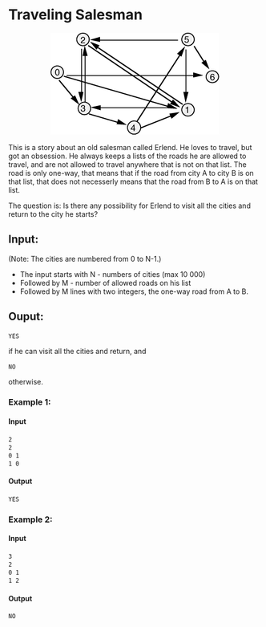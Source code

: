 # Traveling Salesman
<center><img src="../images/Directed_acyclic_graph.gif" /></center>

This is a story about an old salesman called Erlend. He loves to travel, but got an obsession. He always keeps
a lists of the roads he are allowed to travel, and are not allowed to travel anywhere that is not on that list.
The road is only one-way, that means that if the road from city A to city B is on that list, that does not necesserly
means that the road from B to A is on that list.

The question is: Is there any possibility for Erlend to visit all the cities and return to the city he starts?

## Input:
(Note: The cities are numbered from 0 to N-1.)

* The input starts with N - numbers of cities (max 10 000)
* Followed by M - number of allowed roads on his list
* Followed by M lines with two integers, the one-way road from A to B.

## Ouput:

    YES 
  
if he can visit all the cities and return, and 

    NO
    
otherwise.

### Example 1:

#### Input
    
    2
    2
    0 1
    1 0

#### Output

    YES

### Example 2:

#### Input

    3
    2
    0 1
    1 2

#### Output

    NO
